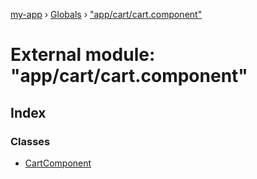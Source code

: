 [my-app](../README.md) › [Globals](../globals.md) › ["app/cart/cart.component"](_app_cart_cart_component_.md)

# External module: "app/cart/cart.component"

## Index

### Classes

* [CartComponent](../classes/_app_cart_cart_component_.cartcomponent.md)
